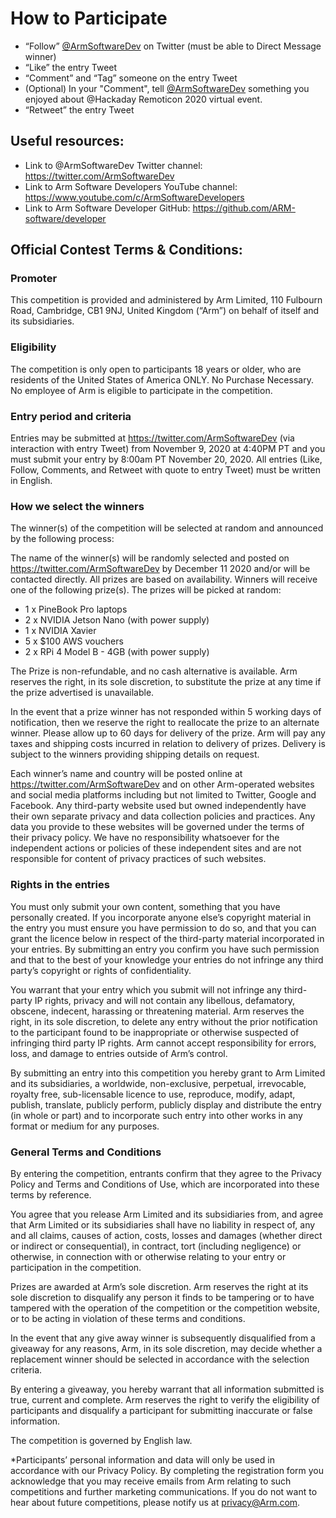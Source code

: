 # How to Participate  

- “Follow” [@ArmSoftwareDev](https://twitter.com/ArmSoftwareDev) on Twitter (must be able to Direct Message winner) 
- “Like” the entry Tweet 
- “Comment” and “Tag” someone on the entry Tweet
- (Optional) In your "Comment", tell [@ArmSoftwareDev](https://twitter.com/ArmSoftwareDev) something you enjoyed about @Hackaday Remoticon 2020 virtual event. 
- “Retweet” the entry Tweet

## Useful resources: 

- Link to @ArmSoftwareDev Twitter channel: https://twitter.com/ArmSoftwareDev 
- Link to Arm Software Developers YouTube channel: https://www.youtube.com/c/ArmSoftwareDevelopers
- Link to Arm Software Developer GitHub: https://github.com/ARM-software/developer

## Official Contest Terms & Conditions:  

### Promoter  

This competition is provided and administered by Arm Limited, 110 Fulbourn Road, Cambridge, CB1 9NJ, United Kingdom (“Arm”) on behalf of itself and its subsidiaries. 

### Eligibility  

The competition is only open to participants 18 years or older, who are residents of the United States of America ONLY. No Purchase Necessary. No employee of Arm is eligible to participate in the competition. 

### Entry period and criteria  

Entries may be submitted at https://twitter.com/ArmSoftwareDev (via interaction with entry Tweet) from November 9, 2020 at 4:40PM PT and you must submit your entry by 8:00am PT November 20, 2020. All entries (Like, Follow, Comments, and Retweet with quote to entry Tweet) must be written in English.  

### How we select the winners  

The winner(s) of the competition will be selected at random and announced by the following process:  

The name of the winner(s) will be randomly selected and posted on https://twitter.com/ArmSoftwareDev by December 11 2020 and/or will be contacted directly. All prizes are based on availability. Winners will receive one of the following prize(s). The prizes will be picked at random: 

- 1 x PineBook Pro laptops 
- 2 x NVIDIA Jetson Nano (with power supply)
- 1 x NVIDIA Xavier 
- 5 x $100 AWS vouchers 
- 2 x RPi 4 Model B - 4GB (with power supply)

The Prize is non-refundable, and no cash alternative is available. Arm reserves the right, in its sole discretion, to substitute the prize at any time if the prize advertised is unavailable.  

In the event that a prize winner has not responded within 5 working days of notification, then we reserve the right to reallocate the prize to an alternate winner. Please allow up to 60 days for delivery of the prize. Arm will pay any taxes and shipping costs incurred in relation to delivery of prizes. Delivery is subject to the winners providing shipping details on request.  

Each winner’s name and country will be posted online at https://twitter.com/ArmSoftwareDev and on other Arm-operated websites and social media platforms including but not limited to Twitter, Google and Facebook. Any third-party website used but owned independently have their own separate privacy and data collection policies and practices. Any data you provide to these websites will be governed under the terms of their privacy policy. We have no responsibility whatsoever for the independent actions or policies of these independent sites and are not responsible for content of privacy practices of such websites.  

### Rights in the entries  

You must only submit your own content, something that you have personally created. If you incorporate anyone else’s copyright material in the entry you must ensure you have permission to do so, and that you can grant the licence below in respect of the third-party material incorporated in your entries. By submitting an entry you confirm you have such permission and that to the best of your knowledge your entries do not infringe any third party’s copyright or rights of confidentiality. 

You warrant that your entry which you submit will not infringe any third-party IP rights, privacy and will not contain any libellous, defamatory, obscene, indecent, harassing or threatening material. Arm reserves the right, in its sole discretion, to delete any entry without the prior notification to the participant found to be inappropriate or otherwise suspected of infringing third party IP rights. Arm cannot accept responsibility for errors, loss, and damage to entries outside of Arm’s control.  

By submitting an entry into this competition you hereby grant to Arm Limited and its subsidiaries, a worldwide, non-exclusive, perpetual, irrevocable, royalty free, sub-licensable licence to use, reproduce, modify, adapt, publish, translate, publicly perform, publicly display and distribute the entry (in whole or part) and to incorporate such entry into other works in any format or medium for any purposes.  

### General Terms and Conditions  

By entering the competition, entrants confirm that they agree to the Privacy Policy and Terms and Conditions of Use, which are incorporated into these terms by reference.  

You agree that you release Arm Limited and its subsidiaries from, and agree that Arm Limited or its subsidiaries shall have no liability in respect of, any and all claims, causes of action, costs, losses and damages (whether direct or indirect or consequential), in contract, tort (including negligence) or otherwise, in connection with or otherwise relating to your entry or participation in the competition.  

Prizes are awarded at Arm’s sole discretion. Arm reserves the right at its sole discretion to disqualify any person it finds to be tampering or to have tampered with the operation of the competition or the competition website, or to be acting in violation of these terms and conditions.  

In the event that any give away winner is subsequently disqualified from a giveaway for any reasons, Arm, in its sole discretion, may decide whether a replacement winner should be selected in accordance with the selection criteria.  

By entering a giveaway, you hereby warrant that all information submitted is true, current and complete. Arm reserves the right to verify the eligibility of participants and disqualify a participant for submitting inaccurate or false information.  

The competition is governed by English law.  

*Participants’ personal information and data will only be used in accordance with our Privacy Policy. By completing the registration form you acknowledge that you may receive emails from Arm relating to such competitions and further marketing communications. If you do not want to hear about future competitions, please notify us at privacy@Arm.com.  
